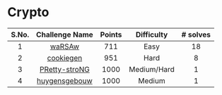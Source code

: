 # Crypto

|S.No.| Challenge Name | Points | Difficulty |# solves|
|:---:|:--------------:|:------:|:----------:|:-----:|
|1| [waRSAw](waRSAw/)| 711 | Easy       | 18    |
|2| [cookiegen](cookiegen/)| 951| Hard|8|
|3|[PRetty-stroNG](PRetty-stroNG/)|1000|Medium/Hard|1|
|4|[huygensgebouw](huygensgebouw/)| 1000| Medium| 1|
